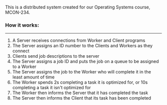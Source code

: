This is a distributed system created for our Operating Systems course, MCON-234.

<h3>How it works:</h3>
<hr/>
<ol>
  <li>A Server receives connections from Worker and Client programs</li>
  <li>The Server assigns an ID number to the Clients and Workers as they connect</li>
  <li>Clients send job descriptions to the server</li>
  <li>The Server assigns a job ID and puts the job on a queue to be assigned to a Worker</li>
  <li>The Server assigns the job to the Worker who will complete it in the least amount of time</li>
  <li>The Worker spends 2s completing a task it is optimized for, or 10s completing a task it isn't optimized for</li>
  <li>The Worker then informs the Server that it has completed the task</li>
  <li>The Server then informs the Client that its task has been completed</li>
  
